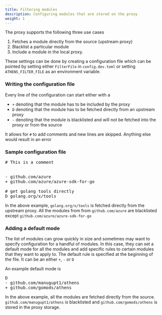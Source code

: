 ```yaml
---
title: Filtering modules
description: Configuring modules that are stored on the proxy
weight: 1
---
```


The proxy supports the following three use cases

1. Fetches a module directly from the source (upstream proxy)
2. Blacklist a particular module 
3. Include a module in the local proxy.

These settings can be done by creating a configuration file which can be pointed by setting either
`FilterFile` in `config.dev.toml` or setting `ATHENS_FILTER_FILE` as an environment variable.

### Writing the configuration file

Every line of the configuration can start either with a

* `+` denoting that the module has to be included by the proxy
* `D` denoting that the module has to be fetched directly from an upstream proxy
* `-` denoting that the module is blacklisted and will not be fetched into the proxy or from the source

It allows for `#` to add comments and new lines are skipped. Anything else would result in an error

### Sample configuration file

<pre>
# This is a comment


- github.com/azure
+ github.com/azure/azure-sdk-for-go

# get golang tools directly
D golang.org/x/tools
</pre>

In the above example, `golang.org/x/tools` is fetched directly from the upstream proxy. All the modules from from `github.com/azure` are blacklisted except `github.com/azure/azure-sdk-for-go`

### Adding a default mode 

The list of modules can grow quickly in size and sometimes may want to specify configuration for a handful of modules. In this case, they can set a default mode for all the modules and add specific rules to certain modules that they want to apply to. The default rule is specified at the beginning of the file. It can be an either `+`, `-` or `D`

An example default mode is 

<pre>
D
- github.com/manugupt1/athens
+ github.com/gomods/athens
</pre>

In the above example, all the modules are fetched directly from the source. `github.com/manugupt1/athens` is blacklisted and `github.com/gomods/athens` is stored in the proxy storage.